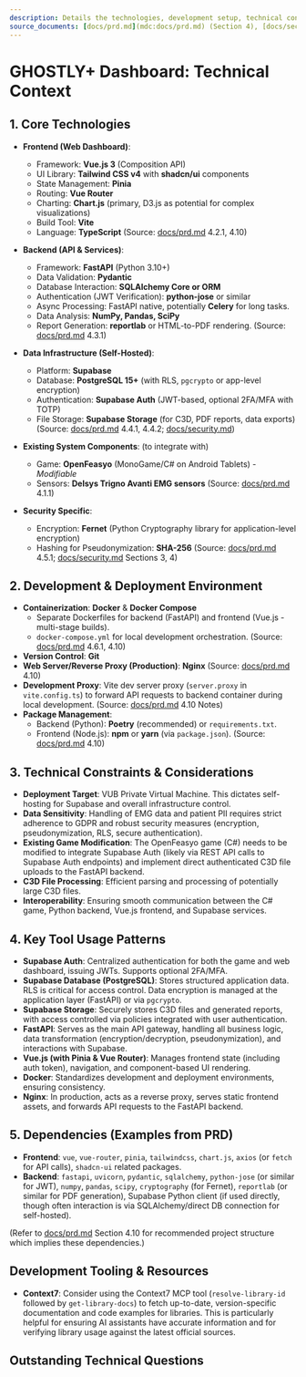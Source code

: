 ```yaml
---
description: Details the technologies, development setup, technical constraints, dependencies, and tool usage patterns for the GHOSTLY+ Dashboard.
source_documents: [docs/prd.md](mdc:docs/prd.md) (Section 4), [docs/security.md](mdc:docs/security.md)
---
```


# GHOSTLY+ Dashboard: Technical Context

## 1. Core Technologies

-   **Frontend (Web Dashboard)**:
    -   Framework: **Vue.js 3** (Composition API)
    -   UI Library: **Tailwind CSS v4** with **shadcn/ui** components
    -   State Management: **Pinia**
    -   Routing: **Vue Router**
    -   Charting: **Chart.js** (primary, D3.js as potential for complex visualizations)
    -   Build Tool: **Vite**
    -   Language: **TypeScript**
    (Source: [docs/prd.md](mdc:docs/prd.md) 4.2.1, 4.10)

-   **Backend (API & Services)**:
    -   Framework: **FastAPI** (Python 3.10+)
    -   Data Validation: **Pydantic**
    -   Database Interaction: **SQLAlchemy Core or ORM**
    -   Authentication (JWT Verification): **python-jose** or similar
    -   Async Processing: FastAPI native, potentially **Celery** for long tasks.
    -   Data Analysis: **NumPy, Pandas, SciPy**
    -   Report Generation: **reportlab** or HTML-to-PDF rendering.
    (Source: [docs/prd.md](mdc:docs/prd.md) 4.3.1)

-   **Data Infrastructure (Self-Hosted)**:
    -   Platform: **Supabase**
    -   Database: **PostgreSQL 15+** (with RLS, `pgcrypto` or app-level encryption)
    -   Authentication: **Supabase Auth** (JWT-based, optional 2FA/MFA with TOTP)
    -   File Storage: **Supabase Storage** (for C3D, PDF reports, data exports)
    (Source: [docs/prd.md](mdc:docs/prd.md) 4.4.1, 4.4.2; [docs/security.md](mdc:docs/security.md))

-   **Existing System Components**: (to integrate with)
    -   Game: **OpenFeasyo** (MonoGame/C# on Android Tablets) - *Modifiable*
    -   Sensors: **Delsys Trigno Avanti EMG sensors**
    (Source: [docs/prd.md](mdc:docs/prd.md) 4.1.1)

-   **Security Specific**: 
    -   Encryption: **Fernet** (Python Cryptography library for application-level encryption)
    -   Hashing for Pseudonymization: **SHA-256**
    (Source: [docs/prd.md](mdc:docs/prd.md) 4.5.1; [docs/security.md](mdc:docs/security.md) Sections 3, 4)

## 2. Development & Deployment Environment

-   **Containerization**: **Docker** & **Docker Compose**
    -   Separate Dockerfiles for backend (FastAPI) and frontend (Vue.js - multi-stage builds).
    -   `docker-compose.yml` for local development orchestration.
    (Source: [docs/prd.md](mdc:docs/prd.md) 4.6.1, 4.10)
-   **Version Control**: **Git**
-   **Web Server/Reverse Proxy (Production)**: **Nginx**
    (Source: [docs/prd.md](mdc:docs/prd.md) 4.10)
-   **Development Proxy**: Vite dev server proxy (`server.proxy` in `vite.config.ts`) to forward API requests to backend container during local development. (Source: [docs/prd.md](mdc:docs/prd.md) 4.10 Notes)
-   **Package Management**:
    -   Backend (Python): **Poetry** (recommended) or `requirements.txt`.
    -   Frontend (Node.js): **npm** or **yarn** (via `package.json`).
    (Source: [docs/prd.md](mdc:docs/prd.md) 4.10)

## 3. Technical Constraints & Considerations

-   **Deployment Target**: VUB Private Virtual Machine. This dictates self-hosting for Supabase and overall infrastructure control.
-   **Data Sensitivity**: Handling of EMG data and patient PII requires strict adherence to GDPR and robust security measures (encryption, pseudonymization, RLS, secure authentication).
-   **Existing Game Modification**: The OpenFeasyo game (C#) needs to be modified to integrate Supabase Auth (likely via REST API calls to Supabase Auth endpoints) and implement direct authenticated C3D file uploads to the FastAPI backend.
-   **C3D File Processing**: Efficient parsing and processing of potentially large C3D files.
-   **Interoperability**: Ensuring smooth communication between the C# game, Python backend, Vue.js frontend, and Supabase services.

## 4. Key Tool Usage Patterns

-   **Supabase Auth**: Centralized authentication for both the game and web dashboard, issuing JWTs. Supports optional 2FA/MFA.
-   **Supabase Database (PostgreSQL)**: Stores structured application data. RLS is critical for access control. Data encryption is managed at the application layer (FastAPI) or via `pgcrypto`.
-   **Supabase Storage**: Securely stores C3D files and generated reports, with access controlled via policies integrated with user authentication.
-   **FastAPI**: Serves as the main API gateway, handling all business logic, data transformation (encryption/decryption, pseudonymization), and interactions with Supabase.
-   **Vue.js (with Pinia & Vue Router)**: Manages frontend state (including auth token), navigation, and component-based UI rendering.
-   **Docker**: Standardizes development and deployment environments, ensuring consistency.
-   **Nginx**: In production, acts as a reverse proxy, serves static frontend assets, and forwards API requests to the FastAPI backend.

## 5. Dependencies (Examples from PRD)

-   **Frontend**: `vue`, `vue-router`, `pinia`, `tailwindcss`, `chart.js`, `axios` (or `fetch` for API calls), `shadcn-ui` related packages.
-   **Backend**: `fastapi`, `uvicorn`, `pydantic`, `sqlalchemy`, `python-jose` (or similar for JWT), `numpy`, `pandas`, `scipy`, `cryptography` (for Fernet), `reportlab` (or similar for PDF generation), Supabase Python client (if used directly, though often interaction is via SQLAlchemy/direct DB connection for self-hosted).

(Refer to [docs/prd.md](mdc:docs/prd.md) Section 4.10 for recommended project structure which implies these dependencies.)

## Development Tooling & Resources

-   **Context7**: Consider using the Context7 MCP tool (`resolve-library-id` followed by `get-library-docs`) to fetch up-to-date, version-specific documentation and code examples for libraries. This is particularly helpful for ensuring AI assistants have accurate information and for verifying library usage against the latest official sources.

## Outstanding Technical Questions 